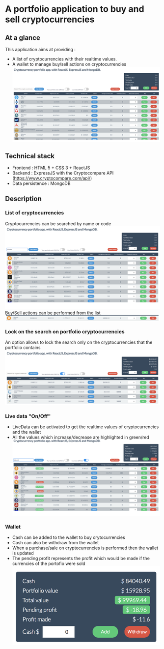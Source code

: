 # A portfolio application to buy and sell cryptocurrencies 

## At a glance
This application aims at providing :
- A list of cryptocurrencies with their realtime values.
- A wallet to manage buy/sell actions on cryptocurrencies
![Optional Text](./documentation/screenshots/list.png)

## Technical stack

- Frontend : HTML 5 + CSS 3 + ReactJS
- Backend : ExpressJS with the Cryptocompare API (https://www.cryptocompare.com/api/)
- Data persistence : MongoDB

## Description

### List of cryptocurrencies
Cryptocurrencies can be searched by name or code
![Optional Text](./documentation/screenshots/search_by_name.png)
Buy/Sell actions can be performed from the list
![Optional Text](./documentation/screenshots/sell.png)

### Lock on the search on portfolio cryptocurrencies
An option allows to lock the search only on the cryptocurrencies that the portfolio contains
![Optional Text](./documentation/screenshots/portfolio_only.png)

### Live data "On/Off"
- LiveData can be activated to get the realtime values of cryptocurrencies and the wallet
- All the values which increase/decrease are highlighted in green/red
![Optional Text](./documentation/screenshots/livedata.png)

### Wallet
- Cash can be added to the wallet to buy crytocurrencies
- Cash can also be withdraw from the wallet
- When a purchase/sale on cryptocurrencies is performed then the wallet is updated
- The pending profit represents the profit which would be made if the currencies of the portofio were sold
![Optional Text](./documentation/screenshots/wallet.png)

